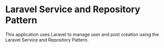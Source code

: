 # Laravel Service and Repository Pattern
This application uses Laravel to manage user and post creation using the Laravel Service and Repository Pattern.

